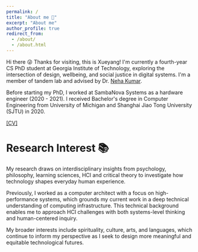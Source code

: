 ```yaml
---
permalink: /
title: "About me 🌿"
excerpt: "About me"
author_profile: true
redirect_from: 
  - /about/
  - /about.html
---
```


Hi there 😜 Thanks for visiting, this is Xueyang! I'm currently a fourth-year CS PhD student at Georgia Institute of Technology, exploring the intersection of design, wellbeing, and social justice in digital systems. I'm a member of tandem lab and advised by Dr. [Neha Kumar](https://www.nehakumar.org). 

Before starting my PhD, I worked at SambaNova Systems as a hardware engineer (2020 - 2021). I received Bachelor's degree in Computer Engineering from University of Michigan and Shanghai Jiao Tong University (SJTU) in 2020.

[[CV]](liu-xueyang.github.io/files/Xueyang_Liu_CV_0922.pdf)

Research Interest 📚
======
My research draws on interdisciplinary insights from psychology, philosophy, learning sciences, HCI and critical theory to investigate how technology shapes everyday human experience.

Previously, I worked as a computer architect with a focus on high-performance systems, which grounds my current work in a deep technical understanding of computing infrastructure. This technical background enables me to approach HCI challenges with both systems-level thinking and human-centered inquiry.

My broader interests include spirituality, culture, arts, and languages, which continue to inform my perspective as I seek to design more meaningful and equitable technological futures.